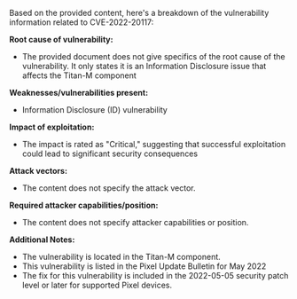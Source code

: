 Based on the provided content, here's a breakdown of the vulnerability information related to CVE-2022-20117:

**Root cause of vulnerability:**
- The provided document does not give specifics of the root cause of the vulnerability. It only states it is an Information Disclosure issue that affects the Titan-M component

**Weaknesses/vulnerabilities present:**
- Information Disclosure (ID) vulnerability

**Impact of exploitation:**
- The impact is rated as "Critical," suggesting that successful exploitation could lead to significant security consequences

**Attack vectors:**
- The content does not specify the attack vector.

**Required attacker capabilities/position:**
- The content does not specify attacker capabilities or position.

**Additional Notes:**
- The vulnerability is located in the Titan-M component.
- This vulnerability is listed in the Pixel Update Bulletin for May 2022
- The fix for this vulnerability is included in the 2022-05-05 security patch level or later for supported Pixel devices.